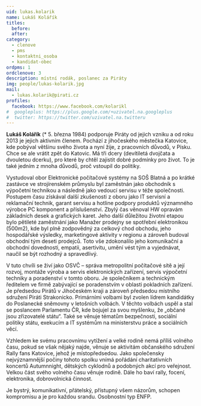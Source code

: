 ```yaml
---
uid: lukas.kolarik
name: Lukáš Kolářík
titles:
  before:
  after:
category:
  - clenove
  - pms
  - kontaktni_osoba
  - kandidat-obec
ordpms: 1
ordclenove: 3
description: místní rodák, poslanec za Piráty
img: people/lukas-kolarik.jpg 
mail:
  - lukas.kolarik@pirati.cz
profiles:
  facebook: https://www.facebook.com/kolarikl
#  googleplus: https://plus.google.com/+uzivatel.na.googleplus
#  twitter: https://twitter.com/uzivatel.na.twitteru
---
```


**Lukáš Kolářík** (* 5. března 1984) podporuje Piráty od jejich vzniku a od roku 2013 je jejich aktivním členem. Pochází z jihočeského městečka Katovice, kde pobýval většinu svého života a nyní žije, z pracovních důvodů, v Písku. Chce se ale vrátit zpět do Katovic. Má tři dcery (devítiletá dvojčata a dvouletou dcerku), pro které by chtěl zajistit dobré podmínky pro život. To je také jedním z mnoha důvodů, proč vstoupil do politiky.

Vystudoval obor Elektronické počítačové systémy na SOŠ Blatná a po krátké zastávce ve strojírenském průmyslu byl zaměstnán jako obchodník s výpočetní technikou a následně jako vedoucí servisu v téže společnosti. Postupem času získával další zkušenosti z oboru jako IT servisní a reklamační technik, garant servisu a hotline podpory produktů významného výrobce PC komponent a příslušenství. Zbylý čas věnoval HW opravám základních desek a grafických karet. Jeho další důležitou životní etapou bylo pětileté zaměstnání jako Manažer prodejny se spotřební elektronikou (500m2), kde byl plně zodpovědný za celkový chod obchodu, jeho hospodářské výsledky, marketingové aktivity v regionu a zároveň budoval obchodní tým deseti prodejců. Toto vše zdokonalilo jeho komunikační a obchodní dovednosti, empatii, asertivitu, umění vést tým a vyjednávat, naučil se být rozhodný a spravedlivý.

V tuto chvíli se živí jako OSVČ – správa metropolitní počítačové sítě a její rozvoj, montáže výroba a servis elektronických zařízení, servis výpočetní techniky a poradenství v tomto oboru. Je společníkem a technickým ředitelem ve firmě zabývající se poradenstvím v oblasti pokladních zařízení.
Je předsedou Pirátů v Jihočeském kraji a zároveň předsedou místního sdružení Piráti Strakonicko. Primárními volbami byl zvolen lídrem kandidátky do Poslanecké sněmovny v letošních volbách. V těchto volbách uspěl a stal se poslancem Parlamentu ČR, kde bojujel za svou myšlenku, že „občané jsou zřizovatelé státu“. Také se věnuje tématům bezpečnosti, sociální politiky státu, exekucím a IT systémům na ministerstvu práce a sociálních věcí.

Vzhledem ke svému pracovnímu vytížení a velké rodině nemá příliš volného času, pokud se však nějaký najde, věnuje se aktivitám občanského sdružení Rally fans Katovice, jehož je místopředsedou. Jako společensky nejvýznamnější počiny tohoto spolku vnímá pořádání charitativních koncertů Autumnnight, dětských cyklodnů a podobných akcí pro veřejnost. Velkou část svého volného času věnuje rodině. Dále ho baví rally, focení, elektronika, dobrovolnická činnost.

Je bystrý, komunikativní, přátelský, přístupný všem názorům, schopen kompromisu a je pro každou srandu. Osobnostní typ ENFP.
